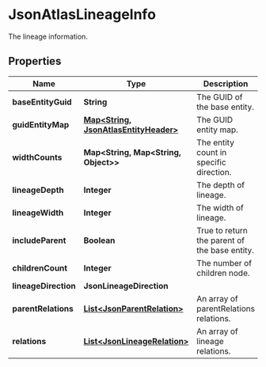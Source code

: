 

# JsonAtlasLineageInfo

The lineage information.
## Properties

Name | Type | Description | Notes
------------ | ------------- | ------------- | -------------
**baseEntityGuid** | **String** | The GUID of the base entity. |  [optional]
**guidEntityMap** | [**Map&lt;String, JsonAtlasEntityHeader&gt;**](JsonAtlasEntityHeader.md) | The GUID entity map. |  [optional]
**widthCounts** | **Map&lt;String, Map&lt;String, Object&gt;&gt;** | The entity count in specific direction. |  [optional]
**lineageDepth** | **Integer** | The depth of lineage. |  [optional]
**lineageWidth** | **Integer** | The width of lineage. |  [optional]
**includeParent** | **Boolean** | True to return the parent of the base entity. |  [optional]
**childrenCount** | **Integer** | The number of children node. |  [optional]
**lineageDirection** | **JsonLineageDirection** |  |  [optional]
**parentRelations** | [**List&lt;JsonParentRelation&gt;**](JsonParentRelation.md) | An array of parentRelations relations. |  [optional]
**relations** | [**List&lt;JsonLineageRelation&gt;**](JsonLineageRelation.md) | An array of lineage relations. |  [optional]



